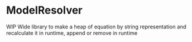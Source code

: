 # ModelResolver
WIP
Wide library to make a heap of equation by string representation and recalculate it in runtime, append or remove in runtime 
